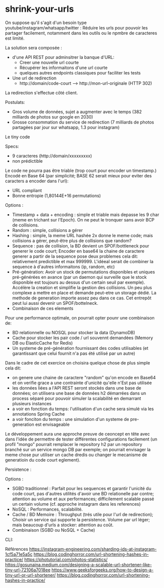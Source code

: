 # shrink-your-urls

On suppose qu'il s'agit d'un besoin type youtube/instagram/whatsapp/twitter : Réduire les urls pour pouvoir les partager facilement, notamment dans les outils ou le npmbre de caracteres est limité.

La solution sera composée :
 * d'une API REST pour adminsitrer la banque d'URL:
   * Creer une nouvelle url courte
   * Récupérer les informaitons d'une url courte
   * quelques autres endpoints classiques pour faciliter les tests
 * Une url de redirection 
   * http://domain/code-court  --> http://mon-url-originale (HTTP 302)

La redirection s'effectue côté client.

Postulats:
  * Gros volume de données, sujet a augmenter avec le temps (382 milliards de photos sur google en 2030)
  * Grosse consommation du service de redirection (7 milliards de photos partagées par jour sur whatsapp, 1.3 pour instagram)


Le tiny code

Specs:
  * 9 caracteres (http://domain/xxxxxxxxx)
  * non prédictible

Le code ne pourra pas être triable (trop court pour encoder un timestamp.)
Encodé en Base 64 (par simplicité; BASE 62 serait mieux pour eviter des caracters a encoder dans l'url):
  * URL compliant
  * Bonne entropie (1,80144E+16 permutations) 

Options : 
  * Timestamp + data + encoding : simple et triable mais depasse les 9 char (meme en trichant sur l'Epoch). On ne peut le tronquer sans avoir BCP de collisions.
  * Random : simple, collisions a gérer
  * Hashing : simple, la meme URL hashée 2x donne le meme code; mais collisions a gérer, peut-être plus de collisions que random?
  * Sequence : pas de collision, la BD devient un SPOF/bottleneck pour generer le code court; Encoder en base64 la chaine de caractere generer a partir de la sequence pose deux problemes cela dit: relativement predictible et max 999999. L'idéeal serait de combiner la sequence à d'autres informaitons (ip, random, etc)
  * Pré-génération: Avoir un stock de permutations disponibles et uniques pré-générées en avance (par un daemon qui surveille que le stock disponible est toujours au dessus d'un certain seuil par exemple). Accélère la creation et simplifie la gestion des collisions. Un peu plus complexe a mettre en place et demande peut-etre un storage dédié. La methode de generation importe assez peu dans ce cas. Cet entrepôt peut lui aussi devenir un SPOF/bottelneck.
  * Combinaison de ces elements

Pour une performance optimale, on pourrait opter pounr une combinaison de:
  * BD relationnelle ou NOSQL pour stocker la data  (DynamoDB)
  * Cache pour stocker les pair code / url souvennt demandées (Memory DB ou ElasticCache for Redis)
  * Un systeme de pré-génération fournissant des codes utilisables (et garantissant que celui fournit n'a pas été utilisé par un autre)

Dans le cadre de cet exercice on choisira quelque chose de plus simple cela dit:
  * on genere une chaine de caractere "random" qu'on encode en Base64 et on verifie grace a une contrainte d'unicité qu'elle n'Est pas utilisée
  * les données liées a l'API REST seront stockés dans une base de données; on utilisera une base de données h2 démarrées dans un process séparé pour pouvoir simuler la scalabilité en demarrant plusieurs instances
  * a voir en fonction du temps: l'utilisation d'un cache sera simulé via les annotations Spring Cache
  * a voir fonciton du temps : une simulation d'un systeme de pre-generation est envisageable

Le développement aura une approche preuve de ceoncept en tête avec dans l'idée de permettre de tester différentes configurations facilement (un profil "mongo" pourrait remplacer le repository h2 par un repository branché sur un service mongo DB par exemple; on pourrait envisager la meme chose pur utiliser un cache dredis ou changer le mecanisme de generatioin du code court eglement).









Persistence :

Options :
 * SGBD traditionnel : Parfait pour les sequences et garantir l'unicité du code court, pas d'autres utilités d'avoir une BD relationelle par contre; attention au volume et aux performances; difficilement scalable passé un certain volume (cf. approche instagram dans les references)
 * NoSQL : Performances, scalabilité.
 * Cache / BD Memoire : Throughput (trés utile pour l'url de redirection); Choisir un service qui supporte la persistence. Volume par url léger; mais beaucoup d'urls a stocker: attention au coût.
 * Combinaison (SGBD ou NoSQL + Cache)




CLI:





Références
https://instagram-engineering.com/sharding-ids-at-instagram-1cf5a71e5a5c
https://blog.codinghorror.com/url-shortening-hashes-in-practice/
https://photutorial.com/photos-statistics/
https://gosunaina.medium.com/designing-a-scalable-url-shortener-like-tiny-url-72106a7018ee
https://www.geeksforgeeks.org/how-to-design-a-tiny-url-or-url-shortener/
https://blog.codinghorror.com/url-shortening-hashes-in-practice/

